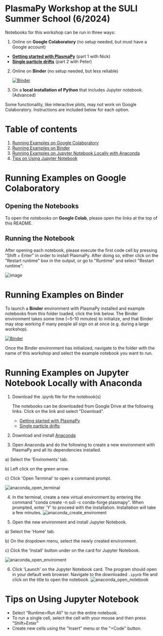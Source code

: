 # PlasmaPy Workshop at the SULI Summer School (6/2024)

Notebooks for this workshop can be run in three ways:

1. Online on **Google Colaboratory** (no setup needed, but must have a Google account)
  - [**Getting started with PlasmaPy**](https://colab.research.google.com/github/PlasmaPy/PlasmaPy-Demos/blob/main/2024-LLE/plasmapy-tutorial.ipynb) (part 1 with Nick)
  - [**Single particle drifts**](https://colab.research.google.com/github/PlasmaPy/PlasmaPy-Demos/blob/main/2024-LLE/single_particle_drifts.ipynb) (part 2 with Peter)

2. Online on **Binder** (no setup needed, but less reliable)

   [![Binder](https://mybinder.org/badge_logo.svg)](https://mybinder.org/v2/gh/PlasmaPy/PlasmaPy-Demos/main)

3. On a **local installation of Python** that includes Jupyter notebook. (Advanced)

Some functionality, like interactive plots, may not work on Google Colaboratory. Instructions are included below for each option.


# Table of contents

1. [Running Examples on Google Colaboratory](#installation_google_colab)
2. [Running Examples on Binder](#installation_binder)
3. [Running Examples on Jupyter Notebook Locally with Anaconda](#installation_anaconda)
4. [Tips on Using Jupyter Notebook](#jupyter_tips)

# Running Examples on Google Colaboratory <a name="installation_google_colab"></a>

## Opening the Notebooks

To open the notebooks on **Google Colab**, please open the links at the top of this README. 

## Running the Notebook

After opening each notebook, please execute the first code cell by pressing "Shift + Enter" in order to install PlasmaPy. After doing so, either click on the "Restart runtime" box in the output, or go to "Runtime" and select "Restart runtime":

![image](https://user-images.githubusercontent.com/32618747/162499118-ecdbe48d-06ed-49c7-9c76-ed0a8cc32255.png)

# Running Examples on Binder <a name="installation_binder"></a>
  
To launch a **Binder** environment with PlasmaPy installed and example notebooks from this folder loaded, click the link below. The Binder environment takes some time (~5–10 minutes) to initialize, and that Binder may stop working if many people all sign on at once (e.g. during a large workshop). 
  
[![Binder](https://mybinder.org/badge_logo.svg)](https://mybinder.org/v2/gh/PlasmaPy/PlasmaPy-Demos/main)

Once the Binder environment has initialized, navigate to the folder with the name of this workshop and select the example notebook you want to run.

# Running Examples on Jupyter Notebook Locally with Anaconda <a name="installation_anaconda"></a>
1. Download the .ipynb file for the notebook(s)

   The notebooks can be downloaded from Google Drive at the following links. Click on the link and select "Download".

   - [Getting started with PlasmaPy](https://drive.google.com/file/d/1xf4M64Xp6e2tfo17W2Pm_6B1jzPy4L36/view?usp=sharing)
   - [Single particle drifts](https://drive.google.com/file/d/1tAXZOF3_TD5CBMsE_6eDdP_-M95_vcRD/view?usp=sharing)

2. Download and install [Anaconda](https://www.anaconda.com/download)

3. Open Anaconda and do the following to create a new environment with PlasmaPy and all its dependencies installed.

  a) Select the 'Enviroments' tab.
  
  b) Left click on the green arrow.
  
  c) Click 'Open Terminal' to open a command prompt.
  
![anaconda_open_terminal](https://github.com/PlasmaPy/PlasmaPy-Demos/assets/32618747/a3054200-13ff-4d85-937e-0b379976536f)


4.  In the terminal, create a new virtual environment by entering the command "conda create -n suli -c conda-forge plasmapy". When prompted, enter 'Y' to proceed with the installation. Installation will take a few minutes.
![anaconda_create_enviroment](https://github.com/PlasmaPy/PlasmaPy-Demos/assets/32618747/866e38f9-f5b4-4f0d-adfd-9ac2377c3ba9)

5. Open the new environment and install Jupyter Notebook.

  a) Select the 'Home' tab.
  
  b) On the dropdown menu, select the newly created environment. 
  
  c) Click the 'Install' button under on the card for Jupyter Notebook. 
  
![anaconda_open_enviroment](https://github.com/PlasmaPy/PlasmaPy-Demos/assets/32618747/cb23fa79-3f35-4f4b-8df1-7b6cb16d3af2)

6. Click 'Launch' on the Jupyter Notebook card. The program should open in your default web browser. Navigate to the downloaded `.ipynb` file and click on the title to open the notebook. ![anaconda_open_notebook](https://github.com/PlasmaPy/PlasmaPy-Demos/assets/32618747/67fa8cf0-4d92-4dc9-bee0-175dcd1d7f0f) 

# Tips on Using Jupyter Notebook <a name="jupyter_tips"></a>

- Select "Runtime>Run All" to run the entire notebook. 
- To run a single cell, select the cell with your mouse and then press "Shift+Enter"
- Create new cells using the "Insert" menu or the "+Code" button.
